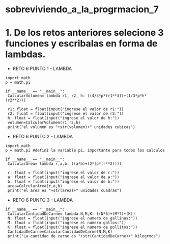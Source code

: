 # sobreviviendo_a_la_progrmacion_7


# 1. De los retos anteriores selecione 3 funciones y escribalas en forma de lambdas.

 - RETO 6 PUNTO 1 - LAMBDA

```pseudocode
import math
p = math.pi 
                            
if __name__ == "__main__":
 CalcularVolumen= lambda r1, r2, h: ((4/3*p*(r1**3))+(1/3*p*h*(r2**2))) 
 
 r1: float = float(input("ingrese el valor de r1:"))
 r2: float = float(input("ingrese el valor de r2:"))
 h: float = float(input("ingrese el valor de h:"))
 volumen=CalcularVolumen(r1,r2,h)
 print("el volumen es "+str(volumen)+" unidades cubicas")

```


 - RETO 6 PUNTO 2 - LAMBDA

```pseudocode
import math
p = math.pi #defini la variable pi, importante para todos los calculos
                            
if __name__ == "__main__":
 CalcularArea= lambda r,a,b: ((a*b)+(2*(p*(r**2))))  
                                    
 r: float = float(input("ingrese el valor de r:"))        
 a: float = float(input("ingrese el valor de a:"))
 b: float = float(input("ingrese el valor de b:"))
 area=CalcularArea(r,a,b)
 print("el area es "+str(area)+" unidades cuadras")

```


 - RETO 6 PUNTO 3 - LAMBDA


```pseudocode
if __name__ == "__main__":
 CalcularCantidadDeCarne= lambda N,M,K: ((N*6)+(M*7)+(K))
 N: float = float(input("ingrese el numero de gallinas:"))
 M: float = float(input("ingrese el numero gallos:"))
 K: float = float(input("ingrese el numero de pollitos:"))
 CantidadDeCarne=CalcularCantidadDeCarne(N,M,K)
 print("La cantidad de carne es "+str(CantidadDeCarne)+" kilogrmos")
```

   
